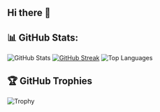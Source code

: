 ## Hi there 👋

## 📊 GitHub Stats:
![GitHub Stats](https://github-readme-stats.vercel.app/api?username=nikhil-sen18&show_icons=true&theme=radical)
[![GitHub Streak](https://streak-stats.demolab.com/?user=nikhil-sen18&theme=radical)](https://git.io/streak-stats)
![Top Languages](https://github-readme-stats.vercel.app/api/top-langs/?username=nikhil-sen18&layout=compact&theme=radical)
## 🏆 GitHub Trophies
![Trophy](https://github-profile-trophy.vercel.app/?username=nikhil-sen18&theme=radical)




